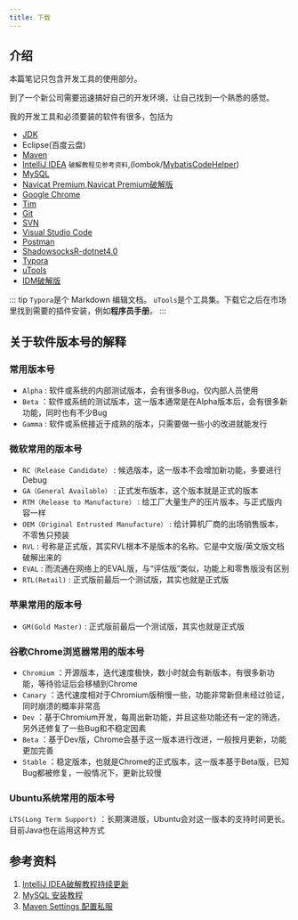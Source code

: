 ```yaml
---
title: 下载
---
```


## 介绍
本篇笔记只包含开发工具的使用部分。

到了一个新公司需要迅速搞好自己的开发环境，让自己找到一个熟悉的感觉。

我的开发工具和必须要装的软件有很多，包括为

- [JDK](https://www.oracle.com/java/technologies/javase-downloads.html)
- Eclipse(百度云盘)
- [Maven](https://maven.apache.org/download.cgi#)
- [IntelliJ IDEA](https://www.jetbrains.com/idea/download/#section=windows) `破解教程见参考资料`,(lombok/[MybatisCodeHelper](https://gitee.com/shuaibiao/software/blob/master/MybatisCodeHelperNew-2.7.8-191-193.zip))
- [MySQL](https://downloads.mysql.com/archives/community/)
- [Navicat Premium](https://www.navicat.com.cn/download/navicat-premium),[Navicat Premium破解版](https://gitee.com/shuaibiao/software/blob/master/navicat%2011.2%20%E9%99%84%E7%A0%B4%E8%A7%A3%E5%B7%A5%E5%85%B7.rar)
- [Google Chrome](https://www.google.cn/intl/zh-CN/chrome/)
- [Tim](https://tim.qq.com/)
- [Git](https://git-scm.com/)
- [SVN](https://tortoisesvn.net/downloads.html)
- [Visual Studio Code](https://code.visualstudio.com/)
- [Postman](https://www.postman.com/downloads/)
- [ShadowsocksR-dotnet4.0](https://gitee.com/shuaibiao/software/blob/master/ssr-win.7z)
- [Typora](https://www.typora.io/#windows)
- [uTools](https://www.u.tools/)
- [IDM破解版](https://gitee.com/shuaibiao/software/blob/master/IDM%E5%AE%89%E8%A3%85%E7%89%88.7z)

::: tip
`Typora`是个 Markdown 编辑文档。
`uTools`是个工具集。下载它之后在市场里找到需要的插件安装，例如**程序员手册**。
:::

## 关于软件版本号的解释

### 常用版本号
- `Alpha` : 软件或系统的内部测试版本，会有很多Bug，仅内部人员使用
- `Beta` ：软件或系统的测试版本，这一版本通常是在Alpha版本后，会有很多新功能，同时也有不少Bug
- `Gamma` : 软件或系统接近于成熟的版本，只需要做一些小的改进就能发行

### 微软常用的版本号
- `RC（Release Candidate）` : 候选版本，这一版本不会增加新功能，多要进行Debug
- `GA（General Available）` : 正式发布版本，这个版本就是正式的版本
- `RTM（Release to Manufacture）` : 给工厂大量生产的压片版本，与正式版内容一样
- `OEM（Original Entrusted Manufacture）` : 给计算机厂商的出场销售版本，不零售只预装
- `RVL` : 号称是正式版，其实RVL根本不是版本的名称。它是中文版/英文版文档破解出来的
- `EVAL` : 而流通在网络上的EVAL版，与“评估版”类似，功能上和零售版没有区别
- `RTL(Retail)` : 正式版前最后一个测试版，其实也就是正式版

### 苹果常用的版本号
- `GM(Gold Master)` : 正式版前最后一个测试版，其实也就是正式版

### 谷歌Chrome浏览器常用的版本号
- `Chromium` ：开源版本，迭代速度极快，数小时就会有新版本，有很多新功能，等待验证后会移植到Chrome
- `Canary` ：迭代速度相对于Chromium版稍慢一些，功能非常新但未经过验证，同时崩溃的概率非常高
- `Dev` ：基于Chromium开发，每周出新功能，并且这些功能还有一定的筛选，另外还修复了一些Bug和不稳定因素
- `Beta` ：基于Dev版，Chrome会基于这一版本进行改进，一般按月更新，功能更加完善
- `Stable` ：稳定版本，也就是Chrome的正式版本，这一版本基于Beta版，已知Bug都被修复，一般情况下，更新比较慢

### Ubuntu系统常用的版本号
`LTS(Long Term Support)` ：长期演进版，Ubuntu会对这一版本的支持时间更长。目前Java也在运用这种方式


## 参考资料
1. [IntelliJ IDEA破解教程持续更新](https://www.algerfan.cn/articles/2019/03/06/1551868940012.html)
2. [MySQL 安装教程](/database/mysql/install)
3. [Maven Settings 配置私服](/tools/maven/config)
